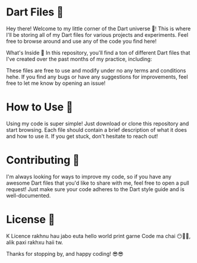 # Dart Files 🚀

Hey there! Welcome to my little corner of the Dart universe 🌌! This is where I'll be storing all of my Dart files for various projects and experiments. Feel free to browse around and use any of the code you find here!

What's Inside 🧐
In this repository, you'll find a ton of different Dart files that I've created over the past months of my practice, including:


These files are free to use and modify under no any terms and conditions hehe. If you find any bugs or have any suggestions for improvements, feel free to let me know by opening an issue!

# How to Use 🤔

Using my code is super simple! Just download or clone this repository and start browsing. Each file should contain a brief description of what it does and how to use it. If you get stuck, don't hesitate to reach out!


# Contributing 🤝

I'm always looking for ways to improve my code, so if you have any awesome Dart files that you'd like to share with me, feel free to open a pull request! Just make sure your code adheres to the Dart style guide and is well-documented.

# License 📝

K Licence rakhnu hau jabo euta hello world print garne Code ma chai 😶🤨🫡, alik paxi rakhxu haii tw.

Thanks for stopping by, and happy coding! 😎😎
